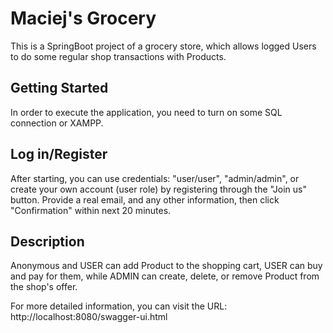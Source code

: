 # Maciej's Grocery

This is a SpringBoot project of a grocery store, which allows logged Users to do some regular
shop transactions with Products.

## Getting Started
In order to execute the application, you need to turn on some SQL connection or XAMPP.

## Log in/Register
After starting, you can use credentials: "user/user", "admin/admin",
or create your own account (user role) by registering through the "Join us" button.
Provide a real email, and any other information, then click "Confirmation" within next 20 minutes.

## Description
Anonymous and USER can add Product to the shopping cart, USER can buy and pay for them, while ADMIN
can create, delete, or remove Product from the shop's offer.

For more detailed information, you can visit the URL: http://localhost:8080/swagger-ui.html
